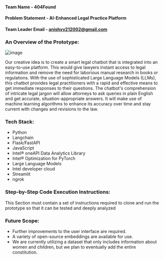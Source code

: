 
#### Team Name - 404Found
#### Problem Statement - AI-Enhanced Legal Practice Platform
#### Team Leader Email - anishvv212002@gmail.com

### An Overview of the Prototype:

  ![image](https://github.com/anish2105/oneAPI-GenAI-Hackathon-2023/assets/75316315/1d085823-7d11-4d68-8f98-eb510f33b605) <br>
  
  Our creative idea is to create a smart legal chatbot that is integrated into an easy-to-use platform. This would give lawyers instant access to legal information and remove the need for laborious manual research in books or regulations. With the use of sophisticated Large Language Models (LLMs), this chatbot provides legal practitioners with a rapid and effective means to get immediate responses to their questions.
 The chatbot's comprehension of intricate legal jargon will allow attorneys to ask queries in plain English and get accurate, situation-appropriate answers. It will make use of machine learning algorithms to enhance its accuracy over time and stay current with changes and revisions to the law.


  
  
### Tech Stack: 
*    Python 
*    Langchain
*    Flask/FastAPI 
*    JavaScript 
*    Intel® oneAPI Data Analytics Library
*    Intel® Optimization for PyTorch
*    Large Language Models
*    Intel developer cloud
*    Streamlit
*    ngrok
   
### Step-by-Step Code Execution Instructions:
  This Section must contain a set of instructions required to clone and run the prototype so that it can be tested and deeply analyzed
  
### Future Scope:
*    Further improvements to the user interface are required.
*    A variety of open-source embeddings are available for use.
*    We are currently utilizing a dataset that only includes information about women and children, but we plan to eventually add the entire constitution.

